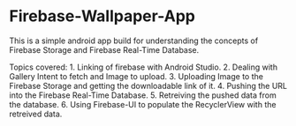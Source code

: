 # Firebase-Wallpaper-App

This is a simple android app build for understanding the concepts of Firebase Storage and Firebase Real-Time Database.

Topics covered:
    1. Linking of firebase with Android Studio.
    2. Dealing with Gallery Intent to fetch and Image to upload.
    3. Uploading Image to the Firebase Storage and getting the downloadable link of it.
    4. Pushing the URL into the Firebase Real-Time Database.
    5. Retreiving the pushed data from the database.
    6. Using Firebase-UI to populate the RecyclerView with the retreived data.
